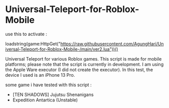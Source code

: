 # Universal-Teleport-for-Roblox-Mobile

use this to activate :

loadstring(game:HttpGet("https://raw.githubusercontent.com/AgungHari/Universal-Teleport-for-Roblox-Mobile-/main/ver2.lua"))()

Universal Teleport for various Roblox games. This script is made for mobile platforms; please note that the script is currently in development. I am using the Apple Ware executor (I did not create the executor). In this test, the device I used is an iPhone 13 Pro.

some game i have tested with this script :
- [TEN SHADOWS] Jujutsu Shenanigans
- Expedition Antartica (Unstable)
